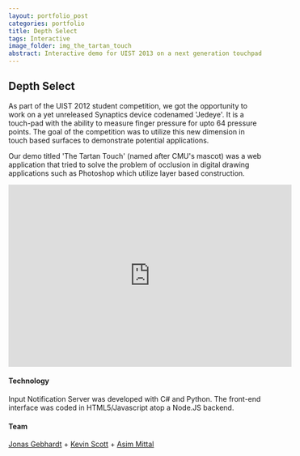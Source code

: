 ```yaml
---
layout: portfolio_post
categories: portfolio
title: Depth Select
tags: Interactive
image_folder: img_the_tartan_touch
abstract: Interactive demo for UIST 2013 on a next generation touchpad by Synaptics
---
```

<h2>Depth Select</h2>

As part of the UIST 2012 student competition, we got the opportunity to work on a yet unreleased Synaptics device codenamed 'Jedeye'. It is a touch-pad with the ability to measure finger pressure for upto 64 pressure points. The goal of the competition was to utilize this new dimension in touch based surfaces to demonstrate potential applications.

Our demo titled 'The Tartan Touch' (named after CMU's mascot) was a web application that tried to solve the problem of occlusion in digital drawing applications such as Photoshop which utilize layer based construction.

<p style="text-align:center">
<iframe width="560" height="360" src="http://www.youtube.com/embed/PJsDEQgc4pw" frameborder="0"> </iframe>
</p>

<h4>Technology</h4>

Input Notification Server was developed with C# and Python.
The front-end interface was coded in HTML5/Javascript atop a Node.JS backend.

<h4>Team</h4>

[Jonas Gebhardt](http://jonasgebhardt.net) + [Kevin Scott](http://www.herdingpixels.com/) + [Asim Mittal](http://asimmittal.net)